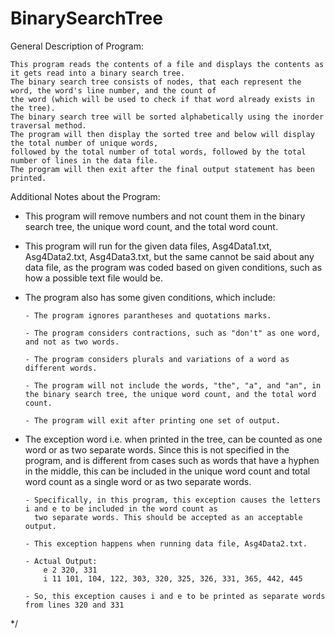 # BinarySearchTree

General Description of Program:

    This program reads the contents of a file and displays the contents as it gets read into a binary search tree.
    The binary search tree consists of nodes, that each represent the word, the word's line number, and the count of
    the word (which will be used to check if that word already exists in the tree).
    The binary search tree will be sorted alphabetically using the inorder traversal method.
    The program will then display the sorted tree and below will display the total number of unique words,
    followed by the total number of total words, followed by the total number of lines in the data file.
    The program will then exit after the final output statement has been printed.
    
Additional Notes about the Program: 
  - This program will remove numbers and not count them in the binary search tree, the unique word count, and the total word count. 
  - This program will run for the given data files, Asg4Data1.txt, Asg4Data2.txt, Asg4Data3.txt, but the same cannot be said about any data file, 
    as the program was coded based on given conditions, such as how a possible text file would be. 
  - The program also has some given conditions, which include: 
  
        - The program ignores parantheses and quotations marks.

        - The program considers contractions, such as "don't" as one word, and not as two words. 

        - The program considers plurals and variations of a word as different words. 

        - The program will not include the words, "the", "a", and "an", in the binary search tree, the unique word count, and the total word count. 

        - The program will exit after printing one set of output. 
        
  - The exception word i.e. when printed in the tree, can be counted as one word or as two separate words. 
    Since this is not specified in the program, and is different from cases such as words that have a hyphen in the middle, this can 
    be included in the unique word count and total word count as a single word or as two separate words.
    
        - Specifically, in this program, this exception causes the letters i and e to be included in the word count as
          two separate words. This should be accepted as an acceptable output.
          
        - This exception happens when running data file, Asg4Data2.txt.
        
        - Actual Output:
            e 2 320, 331
            i 11 101, 104, 122, 303, 320, 325, 326, 331, 365, 442, 445
            
        - So, this exception causes i and e to be printed as separate words from lines 320 and 331
 */
